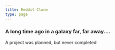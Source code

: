 ```yaml
---
title: Reddit Clone
type: page
---
```


### A long time ago in a galaxy far, far away....

A project was planned, but never completed

